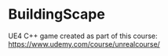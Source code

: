 # BuildingScape

UE4 C++ game created as part of this course: https://www.udemy.com/course/unrealcourse/